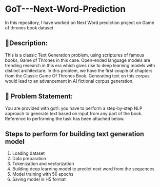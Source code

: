 # GoT---Next-Word-Prediction
In this repository, I have worked on Next Word prediction project on Game of thrones book dataset

## **🧾Description:**
This is a classic Text Generation problem, using scriptures of famous books, Game of Thrones in this case. Open-ended language models are trending research in this era which gives rise to deep learning models with distinct architecture. In this problem, we have the first couple of chapters from the Classic Game Of Thrones Book. Generating text on this corpus would lead to an advancement in AI fictional corpus generation.

## **🧭 Problem Statement:**
You are provided with got1: you have to perform a step-by-step NLP approach to generate text based on input from any part of the book. Reference to performing the task has been attached below.

## **Steps to perform for building text generation model**

1. Loading dataset 
2. Data preparation
3. Tokenization and vectorization
4. Building deep learning model to predict next word from the sequences
5. Model training with 50 epochs
6. Saving model in H5 format
